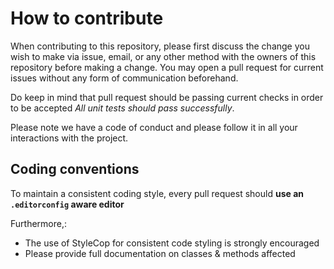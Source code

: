 # How to contribute

When contributing to this repository, please first discuss the change you wish to make via issue, email, or any other method with the owners of this repository before making a change. You may open a pull request for current issues without any form of communication beforehand.

Do keep in mind that pull request should be passing current checks in order to be accepted *All unit tests should pass successfully*.

Please note we have a code of conduct and please follow it in all your interactions with the project.

## Coding conventions

To maintain a consistent coding style, every pull request should **use an `.editorconfig` aware editor**

Furthermore,:

* The use of StyleCop for consistent code styling is strongly encouraged
* Please provide full documentation on classes & methods affected